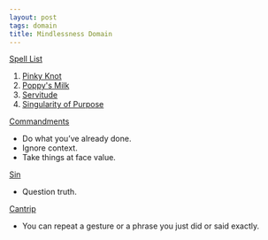 ```yaml
---
layout: post
tags: domain
title: Mindlessness Domain
---
```


<ins>Spell List</ins>
1. [Pinky Knot](/2020/11/13/pinky-knot/)
1. [Poppy's Milk](/2020/11/13/poppys-milk/)
1. [Servitude](/2020/11/12/servitude/)
1. [Singularity of Purpose](/2020/11/12/singularity-of-purpose/)

<ins>Commandments</ins>
- Do what you’ve already done.
- Ignore context. 
- Take things at face value.

<ins>Sin</ins>
- Question truth.

<ins>Cantrip</ins>
- You can repeat a gesture or a phrase you just did or said exactly.
